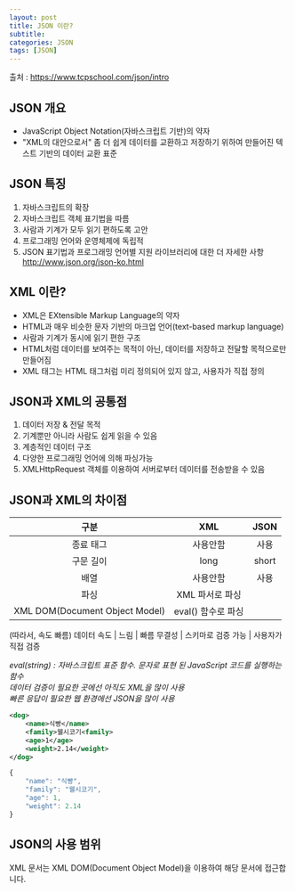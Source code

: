 ```yaml
---
layout: post
title: JSON 이란?
subtitle: 
categories: JSON
tags: [JSON]
---
```

출처 : <https://www.tcpschool.com/json/intro>
## JSON 개요
* JavaScript Object Notation(자바스크립트 기반)의 약자
* "XML의 대안으로서" 좀 더 쉽게 데이터를 교환하고 저장하기 위하여 만들어진 텍스트 기반의 데이터 교환 표준


## JSON 특징
1. 자바스크립트의 확장
2. 자바스크립트 객체 표기법을 따름
3. 사람과 기계가 모두 읽기 편하도록 고안
4. 프로그래밍 언어와 운영체제에 독립적
5. JSON 표기법과 프로그래밍 언어별 지원 라이브러리에 대한 더 자세한 사항  
   <http://www.json.org/json-ko.html>


## XML 이란?
* XML은 EXtensible Markup Language의 약자 
* HTML과 매우 비슷한 문자 기반의 마크업 언어(text-based markup language)
* 사람과 기계가 동시에 읽기 편한 구조
* HTML처럼 데이터를 보여주는 목적이 아닌, 데이터를 저장하고 전달할 목적으로만 만들어짐
* XML 태그는 HTML 태그처럼 미리 정의되어 있지 않고, 사용자가 직접 정의


## JSON과 XML의 공통점
1. 데이터 저장 & 전달 목적
2. 기계뿐만 아니라 사람도 쉽게 읽을 수 있음
3. 계층적인 데이터 구조
4. 다양한 프로그래밍 언어에 의해 파싱가능
5. XMLHttpRequest 객체를 이용하여 서버로부터 데이터를 전송받을 수 있음

## JSON과 XML의 차이점

 구분        |   XML            | JSON 
:--------:  | :--------:       | :--------:
 종료 태그    | 사용안함           | 사용 
 구문 길이    | long             | short 
 배열        | 사용안함           | 사용 
 파싱        | XML 파서로 파싱  
 XML DOM(Document Object Model)   | eval() 함수로 파싱  
 (따라서, 속도 빠름)
 데이터 속도   | 느림              | 빠름 
 무결성       | 스키마로 검증 가능   | 사용자가 직접 검증  


  *eval(string) : 자바스크립트 표준 함수. 문자로 표현 된 JavaScript 코드를 실행하는 함수*  
  *데이터 검증이 필요한 곳에선 아직도 XML을 많이 사용*  
  *빠른 응답이 필요한 웹 환경에선 JSON을 많이 사용*

```XML
<dog>
    <name>식빵</name>
    <family>웰시코기<family>
    <age>1</age>
    <weight>2.14</weight>
</dog>
```
```javascript
{
    "name": "식빵",
    "family": "웰시코기",
    "age": 1,
    "weight": 2.14
}
```


## JSON의 사용 범위
XML 문서는 XML DOM(Document Object Model)을 이용하여 해당 문서에 접근합니다.




<!-- **Here is some bold text**
* 간결하다
* 프로그래밍을 즐기게 해준다
* 개발 속도가 빠르다

## Here is a secondary heading

Here's a useless table:

| Number | Next number | Previous number |
| :------ |:--- | :--- |
| Five | Six | Four |
| Ten | Eleven | Nine |
| Seven | Eight | Six |
| Two | Three | One |


How about a yummy crepe?

![Crepe](https://s3-media3.fl.yelpcdn.com/bphoto/cQ1Yoa75m2yUFFbY2xwuqw/348s.jpg)

It can also be centered!

![Crepe](https://s3-media3.fl.yelpcdn.com/bphoto/cQ1Yoa75m2yUFFbY2xwuqw/348s.jpg){: .center-block :}

Here's a code chunk:

~~~
var foo = function(x) {
  return(x + 5);
}
foo(3)
~~~

And here is the same code with syntax highlighting:

```javascript
var foo = function(x) {
  return(x + 5);
}
foo(3)
```

And here is the same code yet again but with line numbers:

{% highlight javascript linenos %}
var foo = function(x) {
  return(x + 5);
}
foo(3)
{% endhighlight %}

## Boxes
You can add notification, warning and error boxes like this:

### Notification

{: .box-note}
**Note:** This is a notification box.

### Warning

{: .box-warning}
**Warning:** This is a warning box.

### Error

{: .box-error}
**Error:** This is an error box.
-->